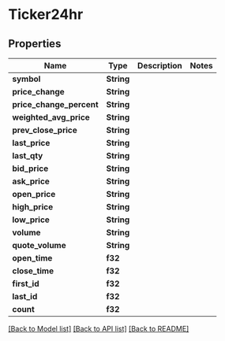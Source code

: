 # Ticker24hr

## Properties
Name | Type | Description | Notes
------------ | ------------- | ------------- | -------------
**symbol** | **String** |  | 
**price_change** | **String** |  | 
**price_change_percent** | **String** |  | 
**weighted_avg_price** | **String** |  | 
**prev_close_price** | **String** |  | 
**last_price** | **String** |  | 
**last_qty** | **String** |  | 
**bid_price** | **String** |  | 
**ask_price** | **String** |  | 
**open_price** | **String** |  | 
**high_price** | **String** |  | 
**low_price** | **String** |  | 
**volume** | **String** |  | 
**quote_volume** | **String** |  | 
**open_time** | **f32** |  | 
**close_time** | **f32** |  | 
**first_id** | **f32** |  | 
**last_id** | **f32** |  | 
**count** | **f32** |  | 

[[Back to Model list]](../README.md#documentation-for-models) [[Back to API list]](../README.md#documentation-for-api-endpoints) [[Back to README]](../README.md)


